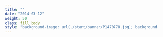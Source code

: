 ```yaml
---
title: ""
date: "2014-03-12"
weight: 50
class: fill body
style: "background-image: url(./start/banner/P1470778.jpg); background-size: cover; height: 30vh; background-position: 70% 60%;"
---
```


